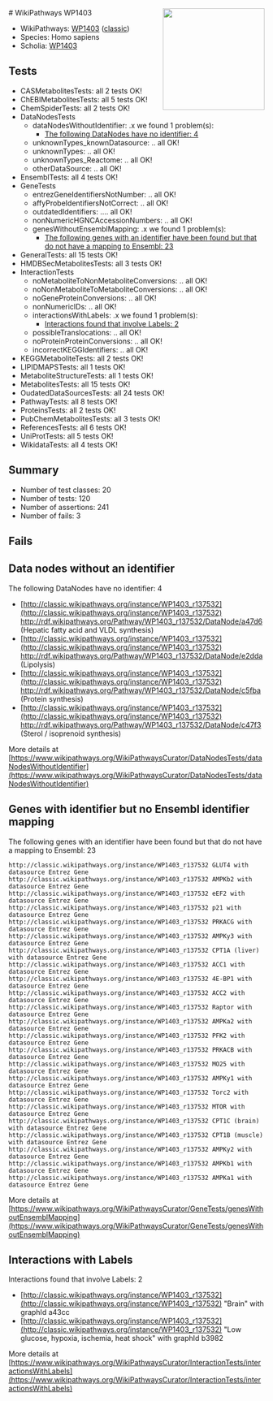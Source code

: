 <img style="float: right; width: 200px" src="https://upload.wikimedia.org/wikipedia/commons/thumb/8/83/Wplogo_with_text_500.png/640px-Wplogo_with_text_500.png" />
# WikiPathways WP1403

* WikiPathways: [WP1403](https://wikipathways.org/pathways/WP1403) ([classic](https://classic.wikipathways.org/instance/WP1403))
* Species: Homo sapiens
* Scholia: [WP1403](https://scholia.toolforge.org/wikipathways/WP1403)
## Tests
* CASMetabolitesTests: all 2 tests OK!
* ChEBIMetabolitesTests: all 5 tests OK!
* ChemSpiderTests: all 2 tests OK!
* DataNodesTests
    * dataNodesWithoutIdentifier: .x we found 1 problem(s):
        * [The following DataNodes have no identifier: 4](#d2d32fa3)
    * unknownTypes_knownDatasource: .. all OK!
    * unknownTypes: .. all OK!
    * unknownTypes_Reactome: .. all OK!
    * otherDataSource: .. all OK!
* EnsemblTests: all 4 tests OK!
* GeneTests
    * entrezGeneIdentifiersNotNumber: .. all OK!
    * affyProbeIdentifiersNotCorrect: .. all OK!
    * outdatedIdentifiers: .... all OK!
    * nonNumericHGNCAccessionNumbers: .. all OK!
    * genesWithoutEnsemblMapping: .x we found 1 problem(s):
        * [The following genes with an identifier have been found but that do not have a mapping to Ensembl: 23](#c4e5432f)
* GeneralTests: all 15 tests OK!
* HMDBSecMetabolitesTests: all 3 tests OK!
* InteractionTests
    * noMetaboliteToNonMetaboliteConversions: .. all OK!
    * noNonMetaboliteToMetaboliteConversions: .. all OK!
    * noGeneProteinConversions: .. all OK!
    * nonNumericIDs: .. all OK!
    * interactionsWithLabels: .x we found 1 problem(s):
        * [Interactions found that involve Labels: 2](#630d2679)
    * possibleTranslocations: .. all OK!
    * noProteinProteinConversions: .. all OK!
    * incorrectKEGGIdentifiers: .. all OK!
* KEGGMetaboliteTests: all 2 tests OK!
* LIPIDMAPSTests: all 1 tests OK!
* MetaboliteStructureTests: all 1 tests OK!
* MetabolitesTests: all 15 tests OK!
* OudatedDataSourcesTests: all 24 tests OK!
* PathwayTests: all 8 tests OK!
* ProteinsTests: all 2 tests OK!
* PubChemMetabolitesTests: all 3 tests OK!
* ReferencesTests: all 6 tests OK!
* UniProtTests: all 5 tests OK!
* WikidataTests: all 4 tests OK!


## Summary

* Number of test classes: 20
* Number of tests: 120
* Number of assertions: 241
* Number of fails: 3

## Fails

<a name="d2d32fa3" />

## Data nodes without an identifier

The following DataNodes have no identifier: 4

* [http://classic.wikipathways.org/instance/WP1403_r137532](http://classic.wikipathways.org/instance/WP1403_r137532) http://rdf.wikipathways.org/Pathway/WP1403_r137532/DataNode/a47d6 (Hepatic fatty acid
and VLDL synthesis)
* [http://classic.wikipathways.org/instance/WP1403_r137532](http://classic.wikipathways.org/instance/WP1403_r137532) http://rdf.wikipathways.org/Pathway/WP1403_r137532/DataNode/e2dda (Lipolysis)
* [http://classic.wikipathways.org/instance/WP1403_r137532](http://classic.wikipathways.org/instance/WP1403_r137532) http://rdf.wikipathways.org/Pathway/WP1403_r137532/DataNode/c5fba (Protein synthesis)
* [http://classic.wikipathways.org/instance/WP1403_r137532](http://classic.wikipathways.org/instance/WP1403_r137532) http://rdf.wikipathways.org/Pathway/WP1403_r137532/DataNode/c47f3 (Sterol / isoprenoid
synthesis)


More details at [https://www.wikipathways.org/WikiPathwaysCurator/DataNodesTests/dataNodesWithoutIdentifier](https://www.wikipathways.org/WikiPathwaysCurator/DataNodesTests/dataNodesWithoutIdentifier)

<a name="c4e5432f" />

## Genes with identifier but no Ensembl identifier mapping

The following genes with an identifier have been found but that do not have a mapping to Ensembl: 23
```
http://classic.wikipathways.org/instance/WP1403_r137532 GLUT4 with datasource Entrez Gene
http://classic.wikipathways.org/instance/WP1403_r137532 AMPKb2 with datasource Entrez Gene
http://classic.wikipathways.org/instance/WP1403_r137532 eEF2 with datasource Entrez Gene
http://classic.wikipathways.org/instance/WP1403_r137532 p21 with datasource Entrez Gene
http://classic.wikipathways.org/instance/WP1403_r137532 PRKACG with datasource Entrez Gene
http://classic.wikipathways.org/instance/WP1403_r137532 AMPKy3 with datasource Entrez Gene
http://classic.wikipathways.org/instance/WP1403_r137532 CPT1A (liver) with datasource Entrez Gene
http://classic.wikipathways.org/instance/WP1403_r137532 ACC1 with datasource Entrez Gene
http://classic.wikipathways.org/instance/WP1403_r137532 4E-BP1 with datasource Entrez Gene
http://classic.wikipathways.org/instance/WP1403_r137532 ACC2 with datasource Entrez Gene
http://classic.wikipathways.org/instance/WP1403_r137532 Raptor with datasource Entrez Gene
http://classic.wikipathways.org/instance/WP1403_r137532 AMPKa2 with datasource Entrez Gene
http://classic.wikipathways.org/instance/WP1403_r137532 PFK2 with datasource Entrez Gene
http://classic.wikipathways.org/instance/WP1403_r137532 PRKACB with datasource Entrez Gene
http://classic.wikipathways.org/instance/WP1403_r137532 MO25 with datasource Entrez Gene
http://classic.wikipathways.org/instance/WP1403_r137532 AMPKy1 with datasource Entrez Gene
http://classic.wikipathways.org/instance/WP1403_r137532 Torc2 with datasource Entrez Gene
http://classic.wikipathways.org/instance/WP1403_r137532 MTOR with datasource Entrez Gene
http://classic.wikipathways.org/instance/WP1403_r137532 CPT1C (brain) with datasource Entrez Gene
http://classic.wikipathways.org/instance/WP1403_r137532 CPT1B (muscle) with datasource Entrez Gene
http://classic.wikipathways.org/instance/WP1403_r137532 AMPKy2 with datasource Entrez Gene
http://classic.wikipathways.org/instance/WP1403_r137532 AMPKb1 with datasource Entrez Gene
http://classic.wikipathways.org/instance/WP1403_r137532 AMPKa1 with datasource Entrez Gene
```

More details at [https://www.wikipathways.org/WikiPathwaysCurator/GeneTests/genesWithoutEnsemblMapping](https://www.wikipathways.org/WikiPathwaysCurator/GeneTests/genesWithoutEnsemblMapping)

<a name="630d2679" />

## Interactions with Labels

Interactions found that involve Labels: 2

* [http://classic.wikipathways.org/instance/WP1403_r137532](http://classic.wikipathways.org/instance/WP1403_r137532) "Brain" with graphId a43cc
* [http://classic.wikipathways.org/instance/WP1403_r137532](http://classic.wikipathways.org/instance/WP1403_r137532) "Low glucose,
hypoxia, ischemia,
heat shock" with graphId b3982


More details at [https://www.wikipathways.org/WikiPathwaysCurator/InteractionTests/interactionsWithLabels](https://www.wikipathways.org/WikiPathwaysCurator/InteractionTests/interactionsWithLabels)

